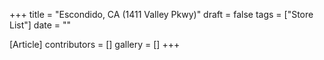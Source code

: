 +++
title = "Escondido, CA (1411 Valley Pkwy)"
draft = false
tags = ["Store List"]
date = ""

[Article]
contributors = []
gallery = []
+++